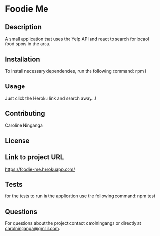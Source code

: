 # Foodie Me 

## Description
A small application that uses the Yelp API and react to search for locaol food spots in the area.

## Installation

To install necessary dependencies, run the following command:
npm i

## Usage
Just click the Heroku link and search away...!

## Contributing 
Caroline Ninganga

## License


## Link to project URL
https://foodie-me.herokuapp.com/

## Tests

for the tests to run in the application use the following command:
npm test

## Questions

For questions about the project contact carolninganga or directly at carolninganga@gmail.com.

